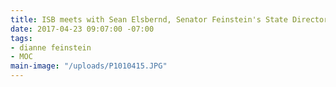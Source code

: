 ```yaml
---
title: ISB meets with Sean Elsbernd, Senator Feinstein's State Director
date: 2017-04-23 09:07:00 -07:00
tags:
- dianne feinstein
- MOC
main-image: "/uploads/P1010415.JPG"
---
```


